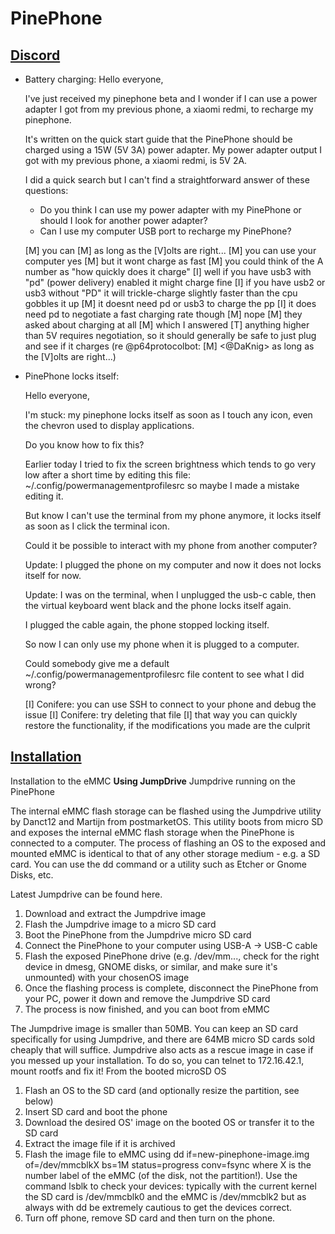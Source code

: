 # PinePhone

## [Discord](https://discord.com/channels/463237927984693259/543382344782970881)

- Battery charging:
    Hello everyone,

    I've just received my pinephone beta and I wonder if I can use a power adapter I got from my previous phone, a xiaomi redmi, to recharge my pinephone.

    It's written on the quick start guide that the PinePhone should be charged using a 15W (5V 3A) power adapter. My power adapter output I got with my previous phone, a xiaomi redmi, is 5V 2A.

    I did a quick search but I can't find a straightforward answer of these questions:

    - Do you think I can use my power adapter with my PinePhone or should I look for another power adapter?
    - Can I use my computer USB port to recharge my PinePhone?

    [M] <DaKnig> you can
    [M] <DaKnig> as long as the [V]olts are right...
    [M] <DaKnig> you can use your computer yes
    [M] <DaKnig> but it wont charge as fast
    [M] <DaKnig> you could think of the A number as "how quickly does it charge"
    [I] <gnarface> well if you have usb3 with "pd" (power delivery) enabled it might charge fine
    [I] <gnarface> if you have usb2 or usb3 without "PD" it will trickle-charge slightly faster than the cpu gobbles it up
    [M] <DaKnig> it doesnt need pd or usb3 to charge the pp
    [I] <DusXMT> it does need pd to negotiate a fast charging rate though
    [M] <DaKnig> nope
    [M] <DaKnig> they asked about charging at all
    [M] <DaKnig> which I answered
    [T] <derlafff> anything higher than 5V requires negotiation, so it should generally be safe to just plug and see if it charges (re @p64protocolbot: [M] <@DaKnig> as long as the [V]olts are right...)

- PinePhone locks itself:

    Hello everyone,

    I'm stuck: my pinephone locks itself as soon as I touch any icon, even the chevron used to display applications.

    Do you know how to fix this?

    Earlier today I tried to fix the screen brightness which tends to go very low after a short time by editing this file: ~/.config/powermanagementprofilesrc so maybe I made a mistake editing it.

    But know I can't use the terminal from my phone anymore, it locks itself as soon as I click the terminal icon.

    Could it be possible to interact with my phone from another computer?

    Update: I plugged the phone on my computer and now it does not locks itself for now.

    Update: I was on the terminal, when I unplugged the usb-c cable, then the virtual keyboard went black and the phone locks itself again.

    I plugged the cable again, the phone stopped locking itself.

    So now I can only use my phone when it is plugged to a computer.

    Could somebody give me a default ~/.config/powermanagementprofilesrc file content to see what I did wrong?

    [I] <dsimic> Conifere: you can use SSH to connect to your phone and debug the issue
    [I] <dsimic> Conifere: try deleting that file
    [I] <dsimic> that way you can quickly restore the functionality, if the modifications you made are the culprit

## [Installation](https://wiki.pine64.org/wiki/PinePhone_Installation_Instructions)

Installation to the eMMC
**Using JumpDrive**
Jumpdrive running on the PinePhone

The internal eMMC flash storage can be flashed using the Jumpdrive utility by Danct12 and Martijn from postmarketOS. This utility boots from micro SD and exposes the internal eMMC flash storage when the PinePhone is connected to a computer. The process of flashing an OS to the exposed and mounted eMMC is identical to that of any other storage medium - e.g. a SD card. You can use the dd command or a utility such as Etcher or Gnome Disks, etc.

Latest Jumpdrive can be found here.

1. Download and extract the Jumpdrive image
1. Flash the Jumpdrive image to a micro SD card
1. Boot the PinePhone from the Jumpdrive micro SD card
1. Connect the PinePhone to your computer using USB-A -> USB-C cable
1. Flash the exposed PinePhone drive (e.g. /dev/mm..., check for the right device in dmesg, GNOME disks, or similar, and make sure it's unmounted) with your chosenOS image
1. Once the flashing process is complete, disconnect the PinePhone from your PC, power it down and remove the Jumpdrive SD card
1. The process is now finished, and you can boot from eMMC

The Jumpdrive image is smaller than 50MB. You can keep an SD card specifically for using Jumpdrive, and there are 64MB micro SD cards sold cheaply that will suffice. Jumpdrive also acts as a rescue image in case if you messed up your installation. To do so, you can telnet to 172.16.42.1, mount rootfs and fix it!
From the booted microSD OS

1. Flash an OS to the SD card (and optionally resize the partition, see below)
1. Insert SD card and boot the phone
1. Download the desired OS' image on the booted OS or transfer it to the SD card
1. Extract the image file if it is archived
1. Flash the image file to eMMC using dd if=new-pinephone-image.img of=/dev/mmcblkX bs=1M status=progress conv=fsync where X is the number label of the eMMC (of the disk, not the partition!). Use the command lsblk to check your devices: typically with the current kernel the SD card is /dev/mmcblk0 and the eMMC is /dev/mmcblk2 but as always with dd be extremely cautious to get the devices correct.
1. Turn off phone, remove SD card and then turn on the phone.